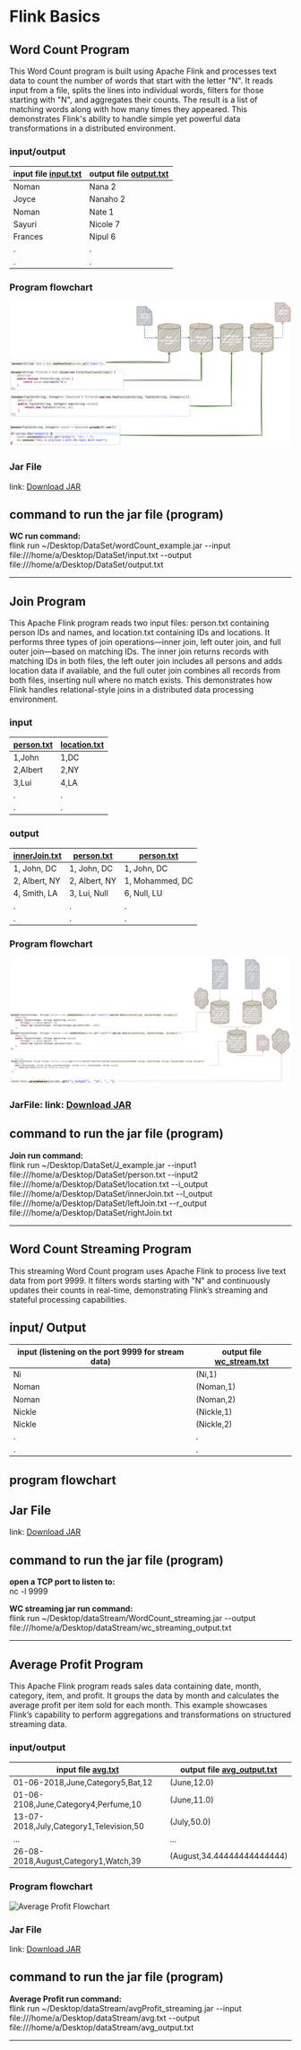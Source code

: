 # Flink Basics

## Word Count Program

This Word Count program is built using Apache Flink and processes text data to count the number of words that start with the letter "N". It reads input from a file, splits the lines into individual words, filters for those starting with "N", and aggregates their counts. The result is a list of matching words along with how many times they appeared. This demonstrates Flink's ability to handle simple yet powerful data transformations in a distributed environment.

### input/output

| input file [input.txt](../files/input.txt) | output file [output.txt](../files/output.txt) |
| ------------------------------------------ | --------------------------------------------- |
| Noman                                      | Nana 2                                        |
| Joyce                                      | Nanaho 2                                      |
| Noman                                      | Nate 1                                        |
| Sayuri                                     | Nicole 7                                      |
| Frances                                    | Nipul 6                                       |
| .                                          | .                                             |
| .                                          | .                                             |

### Program flowchart

![Word Count Program Flowchart](../images/wc.png)

### Jar File

link: [Download JAR](../jar_files/wordCount_example.jar)

## command to run the jar file (program)

**WC run command:**<br/>
flink run ~/Desktop/DataSet/wordCount_example.jar --input file:///home/a/Desktop/DataSet/input.txt --output file:///home/a/Desktop/DataSet/output.txt

---

## Join Program

This Apache Flink program reads two input files: person.txt containing person IDs and names, and location.txt containing IDs and locations. It performs three types of join operations—inner join, left outer join, and full outer join—based on matching IDs. The inner join returns records with matching IDs in both files, the left outer join includes all persons and adds location data if available, and the full outer join combines all records from both files, inserting null where no match exists. This demonstrates how Flink handles relational-style joins in a distributed data processing environment.

### input

| [person.txt](../files/person.txt) | [location.txt](../files/location.txt) |
| --------------------------------- | ------------------------------------- |
| 1,John                            | 1,DC                                  |
| 2,Albert                          | 2,NY                                  |
| 3,Lui                             | 4,LA                                  |
| .                                 | .                                     |
| .                                 | .                                     |

### output

| [innerJoin.txt](../files/person.txt) | [person.txt](../files/person.txt) | [person.txt](../files/person.txt) |
| ------------------------------------ | --------------------------------- | --------------------------------- |
| 1, John, DC                          | 1, John, DC                       | 1, John, DC                       |
| 2, Albert, NY                        | 2, Albert, NY                     | 1, Mohammed, DC                   |
| 4, Smith, LA                         | 3, Lui, Null                      | 6, Null, LU                       |
| .                                    | .                                 | .                                 |
| .                                    | .                                 | .                                 |

### Program flowchart

![Inner Join program Flowchart](../images/InnerJoin.drawio.png)

### JarFile: link: [Download JAR](../jar_files/J_example.jar)

## command to run the jar file (program)

**Join run command:**<br/>
flink run ~/Desktop/DataSet/J_example.jar --input1 file:///home/a/Desktop/DataSet/person.txt --input2 file:///home/a/Desktop/DataSet/location.txt --i_output file:///home/a/Desktop/DataSet/innerJoin.txt --l_output file:///home/a/Desktop/DataSet/leftJoin.txt --r_output file:///home/a/Desktop/DataSet/rightJoin.txt

---

## Word Count Streaming Program
This streaming Word Count program uses Apache Flink to process live text data from port 9999. It filters words starting with "N" and continuously updates their counts in real-time, demonstrating Flink’s streaming and stateful processing capabilities.

## input/ Output

| input (listening on the port 9999 for stream data) | output file [wc_stream.txt](../files/streaming/wc_streaming_output.txt) |
| ------------------------------------------ | --------------------------------------------- |
| Ni                                         | (Ni,1)                                        |
| Noman                                      | (Noman,1)                                     |
| Noman                                      | (Noman,2)                                     |
| Nickle                                     | (Nickle,1)                                    |
| Nickle                                     | (Nickle,2)                                    |
| .                                          | .                                             |
| .                                          | .                                             |

## program flowchart

## Jar File

link: [Download JAR](../jar_files/WordCount_streaming.jar)

## command to run the jar file (program)

**open a TCP port to listen to:**<br/>
nc -l 9999

**WC streaming jar run command:**<br/>
flink run ~/Desktop/dataStream/WordCount_streaming.jar --output file:///home/a/Desktop/dataStream/wc_streaming_output.txt



---

## Average Profit Program 
This Apache Flink program reads sales data containing date, month, category, item, and profit. It groups the data by month and calculates the average profit per item sold for each month. This example showcases Flink’s capability to perform aggregations and transformations on structured streaming data.

### input/output

| input file [avg.txt](../files/streaming/avg.txt) | output file [avg_output.txt](../files/streaming/avg_output.txt) |
| -------------------------------------------- | ----------------------------------------------------- |
| 01-06-2018,June,Category5,Bat,12              | (June,12.0)                                           |
| 01-06-2108,June,Category4,Perfume,10          | (June,11.0)                                           |
| 13-07-2018,July,Category1,Television,50       | (July,50.0)                                           |
| ...                                          | ...                                                  |
| 26-08-2018,August,Category1,Watch,39          | (August,34.44444444444444)                           |

### Program flowchart

![Average Profit Flowchart](../images/avg_profit_flow.png)

### Jar File

link: [Download JAR](../jar_files/avgProfit_streaming.jar)

## command to run the jar file (program)

**Average Profit run command:**  
flink run ~/Desktop/dataStream/avgProfit_streaming.jar --input file:///home/a/Desktop/dataStream/avg.txt --output file:///home/a/Desktop/dataStream/avg_output.txt

---